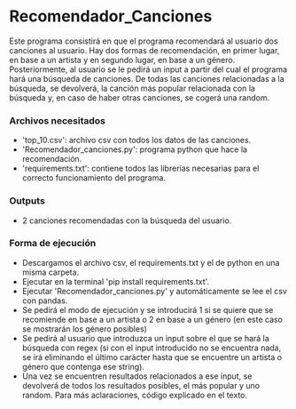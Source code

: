 # Recomendador_Canciones
Este programa consistirá en que el programa recomendará al usuario dos canciones al usuario. Hay dos formas de recomendación, en primer lugar, en base a un artista y en segundo lugar, en base a un género. Posteriormente, al usuario se le pedirá un input a partir del cual el programa hará una búsqueda de canciones. De todas las canciones relacionadas a la búsqueda, se devolverá, la canción más popular relacionada con la búsqueda y, en caso de haber otras canciones, se cogerá una random.
### Archivos necesitados
- 'top_10.csv': archivo csv con todos los datos de las canciones.
- 'Recomendador_canciones.py': programa python que hace la recomendación.
- 'requirements.txt': contiene todos las librerías necesarias para el correcto funcionamiento del programa.
### Outputs
- 2 canciones recomendadas con la búsqueda del usuario.
### Forma de ejecución
- Descargamos el archivo csv, el requirements.txt y el de python en una misma carpeta.
- Ejecutar en la terminal 'pip install requirements.txt'.
- Ejecutar 'Recomendador_canciones.py' y automáticamente se lee el csv con pandas. 
- Se pedirá el modo de ejecución y se introducirá 1 si se quiere que se recomiende en base a un artista o 2 en base a un género (en este caso se mostrarán los género posibles)
- Se pedirá al usuario que introduzca un input sobre el que se hará la búsqueda con regex (si con el input introducido no se encuentra nada, se irá eliminando el último carácter hasta que se encuentre un artista o género que contenga ese string).
- Una vez se encuentren resultados relacionados a ese input, se devolverá de todos los resultados posibles, el más popular y uno random.
Para más aclaraciones, código explicado en el texto.
